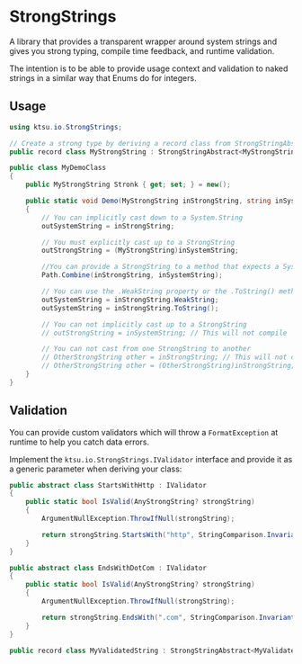 # StrongStrings

A library that provides a transparent wrapper around system strings and gives you strong typing, compile time feedback, and runtime validation.

The intention is to be able to provide usage context and validation to naked strings in a similar way that Enums do for integers.

## Usage
```csharp
using ktsu.io.StrongStrings;

// Create a strong type by deriving a record class from StrongStringAbstract<TDerived>:
public record class MyStrongString : StrongStringAbstract<MyStrongString> { }

public class MyDemoClass
{
	public MyStrongString Stronk { get; set; } = new();

	public static void Demo(MyStrongString inStrongString, string inSystemString, out MyStrongString outStrongString, out string outSystemString)
	{
		// You can implicitly cast down to a System.String
		outSystemString = inStrongString;

		// You must explicitly cast up to a StrongString
		outStrongString = (MyStrongString)inSystemString;

		//You can provide a StrongString to a method that expects a System.String
		Path.Combine(inStrongString, inSystemString);

		// You can use the .WeakString property or the .ToString() method to get the value of the underlying System.String
		outSystemString = inStrongString.WeakString;
		outSystemString = inStrongString.ToString();

		// You can not implicitly cast up to a StrongString
		// outStrongString = inSystemString; // This will not compile

		// You can not cast from one StrongString to another
		// OtherStrongString other = inStrongString; // This will not compile
		// OtherStrongString other = (OtherStrongString)inStrongString; // This will not compile either
	}
}
```

## Validation
You can provide custom validators which will throw a `FormatException` at runtime to help you catch data errors.

Implement the `ktsu.io.StrongStrings.IValidator` interface and provide it as a generic parameter when deriving your class:

```csharp
public abstract class StartsWithHttp : IValidator
{
	public static bool IsValid(AnyStrongString? strongString)
	{
		ArgumentNullException.ThrowIfNull(strongString);

		return strongString.StartsWith("http", StringComparison.InvariantCultureIgnoreCase);
	}
}

public abstract class EndsWithDotCom : IValidator
{
	public static bool IsValid(AnyStrongString? strongString)
	{
		ArgumentNullException.ThrowIfNull(strongString);

		return strongString.EndsWith(".com", StringComparison.InvariantCultureIgnoreCase);
	}
}

public record class MyValidatedString : StrongStringAbstract<MyValidatedString, StartsWithHttp, EndsWithDotCom> { }
```
